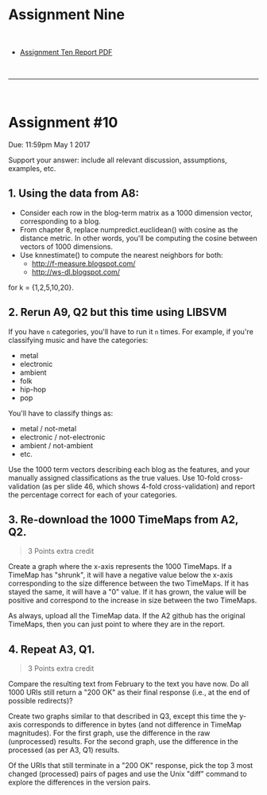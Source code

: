 # Assignment Nine
&nbsp;

*   [Assignment Ten Report PDF](http://datenstrom.gitlab.io/cs532-s17/pdfs/assignment_ten.pdf)

&nbsp;


-----------------------------------------------------------------------

&nbsp;
# Assignment #10

Due: 11:59pm May 1 2017

Support your answer: include all relevant discussion, assumptions, examples, etc.

## 1.  Using the data from A8:

* Consider each row in the blog-term matrix as a 1000 dimension vector, corresponding to a blog.
* From chapter 8, replace numpredict.euclidean() with cosine as the distance metric.  In other words, you'll be computing the cosine between vectors of 1000 dimensions.
* Use knnestimate() to compute the nearest neighbors for both:
    * http://f-measure.blogspot.com/
    * http://ws-dl.blogspot.com/

for k = {1,2,5,10,20}.

## 2.  Rerun A9, Q2 but this time using LIBSVM

If you have `n` categories, you'll have to run it `n` times.  For example, if you're classifying music and have the categories:

* metal
* electronic
* ambient
* folk
* hip-hop
* pop

You'll have to classify things as:

* metal / not-metal
* electronic / not-electronic
* ambient / not-ambient
* etc.

Use the 1000 term vectors describing each blog as the features, and your manually assigned classifications as the true values.  Use 10-fold cross-validation (as per slide 46, which shows 4-fold cross-validation) and report the percentage correct for each of your categories.


## 3. Re-download the 1000 TimeMaps from A2, Q2.  

> 3 Points extra credit

Create a graph where the x-axis represents the 1000 TimeMaps.  If a TimeMap has "shrunk", it will have a negative value below the x-axis corresponding to the size difference between the two TimeMaps.  If it has stayed the same, it will have a "0" value.  If it has grown, the value will be positive and correspond to the increase in size between the two TimeMaps.

As always, upload all the TimeMap data.  If the A2 github has the original TimeMaps, then you can just point to where they are in the report.


## 4.  Repeat A3, Q1.  

> 3 Points extra credit

Compare the resulting text from February to the text you have now.  Do all 1000 URIs still return a "200 OK" as their final response (i.e., at the end of possible redirects)?

Create two graphs similar to that described in Q3, except this time the y-axis corresponds to difference in bytes (and not difference in TimeMap magnitudes).  For the first graph, use the difference in the raw (unprocessed) results.  For the second graph, use the difference in the processed (as per A3, Q1) results.

Of the URIs that still terminate in a "200 OK" response, pick the top 3 most changed (processed) pairs of pages and use the Unix "diff" command to explore the differences in the version pairs.
